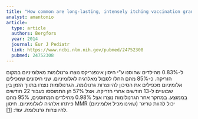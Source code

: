 ```yaml
---
title: "How common are long-lasting, intensely itching vaccination granulomas and contact allergy to aluminium induced by currently used pediatric vaccines? A prospective cohort study"
analyst: amantonio
article:
  type: article
  authors: Bergfors
  year: 2014
  journal: Eur J Pediatr
  link: https://www.ncbi.nlm.nih.gov/pubmed/24752308
  pubmed: 24752308
---
```


ל-0.83% מהילדים שחוסנו ע"י חיסון אינפנריקס נוצרו גרנולומות מאלומיניום במקום הזריקה. כ-85% מהם החלו לסבול מאלרגיה לאלומיניום. שני חיסונים שמכילים אלומיניום מכפילים את הסיכון להיווצרות גרנולומה.
הגרנולומות נוצרו בתווך הזמן בין שבועיים ל-13 חודשים אחרי הזריקה. אצל 57% הן התמוססו כעבור 22 חודשים בממוצע.
במחקר אחר הגרנולומות נוצרו אצל 0.98% מהילדים המחוסנים, 95% מהם פיתחו אלרגיה לאלומיניום. חיסון MMR (שאינו מכיל אלומיניום) יכול להוות טריגר להיווצרות גרנולומה. עוד: [[1]](https://www.ncbi.nlm.nih.gov/pubmed/24736873).
